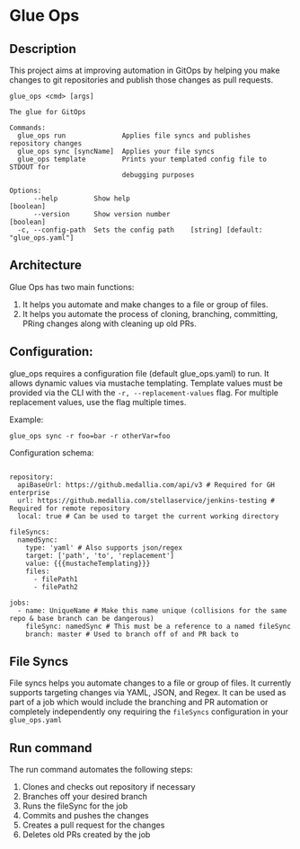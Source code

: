 # Glue Ops

## Description
This project aims at improving automation in GitOps by helping you make changes to git repositories and publish those changes as pull requests.


```
glue_ops <cmd> [args]

The glue for GitOps

Commands:
  glue_ops run              Applies file syncs and publishes repository changes
  glue_ops sync [syncName]  Applies your file syncs
  glue_ops template         Prints your templated config file to STDOUT for
                            debugging purposes

Options:
      --help         Show help                                         [boolean]
      --version      Show version number                               [boolean]
  -c, --config-path  Sets the config path    [string] [default: "glue_ops.yaml"]
```

## Architecture


Glue Ops has two main functions:
1. It helps you automate and make changes to a file or group of files.
2. It helps you automate the process of cloning, branching, committing, PRing changes along with cleaning up old PRs.


## Configuration:
glue_ops requires a configuration file (default glue_ops.yaml) to run.  It allows dynamic values via mustache templating.  Template values must be provided via the CLI with the `-r, --replacement-values` flag.  For multiple replacement values, use the flag multiple times.

Example:

`glue_ops sync -r foo=bar -r otherVar=foo`


Configuration schema:
```

repository:
  apiBaseUrl: https://github.medallia.com/api/v3 # Required for GH enterprise
  url: https://github.medallia.com/stellaservice/jenkins-testing # Required for remote repository
  local: true # Can be used to target the current working directory

fileSyncs:
  namedSync:
    type: 'yaml' # Also supports json/regex
    target: ['path', 'to', 'replacement']
    value: {{{mustacheTemplating}}}
    files:
      - filePath1
      - filePath2

jobs:
  - name: UniqueName # Make this name unique (collisions for the same repo & base branch can be dangerous)
    fileSync: namedSync # This must be a reference to a named fileSync
    branch: master # Used to branch off of and PR back to
```

## File Syncs

File syncs helps you automate changes to a file or group of files.  It currently supports targeting changes via YAML, JSON, and Regex. It can be used as part of a job which would include the branching and PR automation or completely independently ony requiring the `fileSyncs` configuration in your `glue_ops.yaml`

## Run command

The run command automates the following steps:
1. Clones and checks out repository if necessary
2. Branches off your desired branch
3. Runs the fileSync for the job 
4. Commits and pushes the changes
5. Creates a pull request for the changes
6. Deletes old PRs created by the job
